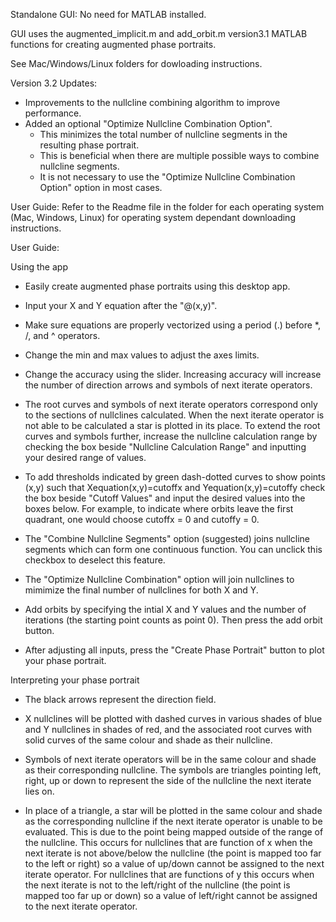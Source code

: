 Standalone GUI: No need for MATLAB installed.

GUI uses the augmented_implicit.m and add_orbit.m version3.1 MATLAB functions for creating augmented phase portraits.

See Mac/Windows/Linux folders for dowloading instructions.

Version 3.2 Updates:
- Improvements to the nullcline combining algorithm to improve performance.
- Added an optional "Optimize Nullcline Combination Option".
  - This minimizes the total number of nullcline segments in the resulting phase portrait.
  - This is beneficial when there are multiple possible ways to combine nullcline segments.
  - It is not necessary to use the "Optimize Nullcline Combination Option" option in most cases.
    
User Guide:
Refer to the Readme file in the folder for each operating system (Mac, Windows, Linux) for operating system dependant downloading instructions.

User Guide:  

Using the app

-  Easily create augmented phase portraits using this desktop app.

- Input your X and Y equation after the "@(x,y)".

- Make sure equations are properly vectorized using a period (.) before *, /, and ^ operators. 

- Change the min and max values to adjust the axes limits.

- Change the accuracy using the slider. Increasing accuracy will increase the number of direction arrows and symbols of next iterate operators.

- The root curves and symbols of next iterate operators correspond only to the sections of nullclines calculated. When the next iterate operator is not able to be calculated a star is plotted in its place. To extend the root curves and symbols further, increase the nullcline calculation range by checking the box beside "Nullcline Calculation Range" and inputting your desired range of values. 

- To add thresholds indicated by green dash-dotted curves to show points (x,y) such that Xequation(x,y)=cutoffx and Yequation(x,y)=cutoffy check the box beside "Cutoff Values" and input the desired values into the boxes below. For example, to indicate where orbits leave the first quadrant, one would choose cutoffx = 0 and cutoffy = 0.

- The "Combine Nullcline Segments" option (suggested) joins nullcline segments which can form one continuous function. You can unclick this checkbox to deselect this feature.

- The "Optimize Nullcline Combination" option will join nullclines to mimimize the final number of nullclines for both X and Y.

- Add orbits by specifying the intial X and Y values and the number of iterations (the starting point counts as point 0). Then press the add orbit button.

- After adjusting all inputs, press the "Create Phase Portrait" button to plot your phase portrait.

Interpreting your phase portrait 

- The black arrows represent the direction field.

- X nullclines will be plotted with dashed curves in various shades of blue and Y nullclines in shades of red, and the associated root curves with solid curves of the same colour and shade as their nullcline.

- Symbols of next iterate operators will be in the same colour and shade as their corresponding nullcline. The symbols are triangles pointing left, right, up or down to represent the side of the nullcline the next iterate lies on. 

- In place of a triangle, a star will be plotted in the same colour and shade as the corresponding nullcline if the next iterate operator is unable to be evaluated. This is due to the point being mapped outside of the range of the nullcline. This occurs for nullclines that are function of x when the next iterate is not above/below the nullcline (the point is mapped too far to the left or right) so a value of up/down cannot be assigned to the next iterate operator. For nullclines that are functions of y this occurs when the next iterate is not to the left/right of the nullcline (the point is mapped too far up or down) so a value of left/right cannot be assigned to the next iterate operator.
